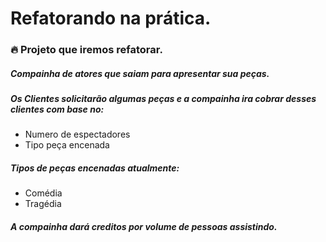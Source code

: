 # Refatorando na prática.

### :fire: Projeto que iremos refatorar.

##### Compainha de atores que saiam para apresentar sua peças.

##### Os Clientes solicitarão algumas peças e a compainha ira cobrar desses clientes com base no:
- Numero de espectadores
- Tipo peça encenada
##### Tipos de peças encenadas atualmente:
- Comédia
- Tragédia

##### A compainha dará creditos por volume de pessoas assistindo.
